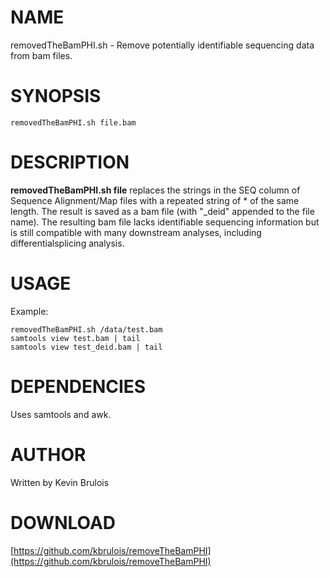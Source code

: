 # NAME

removedTheBamPHI.sh - Remove potentially identifiable sequencing data from bam files. 

# SYNOPSIS

    removedTheBamPHI.sh file.bam 

# DESCRIPTION

**removedTheBamPHI.sh file** replaces the strings in the SEQ column of 
Sequence Alignment/Map files with a repeated string of * of the same length. The 
result is saved as a bam file (with "_deid" appended to the file name). The 
resulting bam file lacks identifiable sequencing information but is still 
compatible with many downstream analyses, including differentialsplicing 
analysis. 

# USAGE

Example:

    removedTheBamPHI.sh /data/test.bam
    samtools view test.bam | tail
    samtools view test_deid.bam | tail 

# DEPENDENCIES

Uses samtools and awk.

# AUTHOR

Written by Kevin Brulois

# DOWNLOAD

[https://github.com/kbrulois/removeTheBamPHI](https://github.com/kbrulois/removeTheBamPHI)
